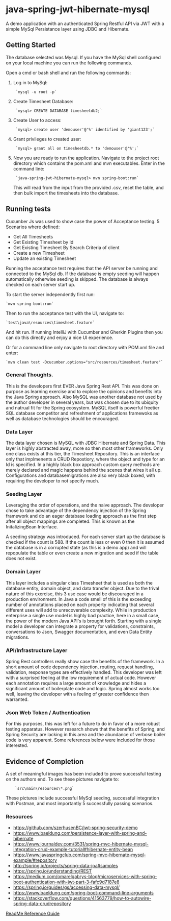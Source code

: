 # java-spring-jwt-hibernate-mysql
A demo application with an authenticated  Spring Restful API via JWT with a simple MySql Persistance layer using JDBC and Hibernate.

## Getting Started

The database selected was Mysql. If you have the MySql shell configured on your 
local machine you can run the following commands. 

Open a cmd or bash shell and run the following commands:

1. Log in to MySql:  

        `mysql -u root -p`

2. Create Timesheet Database:

        `mysql> CREATE DATABASE timesheetdb2;`
        
3. Create User to access:

        `mysql> create user 'demouser'@'%' identified by 'giant123';`
        
4. Grant privileges to created user:
    
        `mysql> grant all on timesheetdb.* to 'demouser'@'%';`

5. Now you are ready to run the application. Navigate to the project root directory which contains the pom.xml
and mvn executables. Enter in the command line:

        `java-spring-jwt-hibernate-mysql> mvn spring-boot:run`
 
   This will read from the input from the provided .csv, reset the table, and then bulk import the timesheets into the database.



## Running tests

Cucumber Js was used to show case the power of Acceptance testing. 5 Scenarios where defined:

* Get All Timesheets
* Get Existing Timesheet by Id
* Get Existing Timesheet By Search Criteria of client
* Create a new Timesheet
* Update an existing Timesheet

Running the acceptance test requires that the API server be running and connected to the MySql db. 
If the database is empty seeding will happen automatically otherwise seeding is skipped. The
database is always checked on each server start up. 

To start the server independently first run:

    `mvn spring-boot:run`
    
Then to run the acceptance test with the UI, navigate to:

    `test\java\resources\timesheet.feature`

And hit run. If running IntelliJ with Cucumber and Gherkin Plugins then you can do
this directly and enjoy a nice UI experience. 
    
Or for a command line only navigate to root directory with POM.xml file and enter:

    `mvn clean test -Dcucumber.options="src/resources/timesheet.feature"`   


### General Thoughts.

This is the developers first EVER Java Spring Rest API. This was done on 
purpose as learning exercise and to explore the opinions and benefits into the Java
Spring approach. Also MySQL was another database not used by the author developer
in several years, but was chosen due to its ubiquity and natrual fit for the
Spring ecosystem. MySQL itself is powerful freetier SQL database competitor and
refreshment of applications framewoks as well as database technologies should be
encouraged.

### Data Layer

The data layer chosen is MySQL with JDBC Hibernate and Spring Data. This layer is 
highly abstracted away, more so then most other frameworks. Only one class 
exists at this tier, the Timesheet Repository. This is an interface only that
implmenents a CRUD Repostiory, where the object and type for an Id is specified.
In a highly black box approach custom query methods are merely declared and magic
happens behind the scenes that wires it all up. Configurations and databasemigrations
are also very black boxed, with requiring the developer to not specify much.


### Seeding Layer

Leveraging the order of operations, and the naive approach. The developer chose
to take advantage of the dependency injection of the Spring framework and do
an eager database loading approach as the first step after all object mappings
are completed. This is known as the InitalizingBean Interface.

A seeding strategy was introduced. For each server start up the database is checked if the count is 588. If the count is 
less or even 0 then it is assumed the database is in a corrupted state (as this is a demo app) and will repopulate the table 
or even create a new migration and seed if the table does not exist.


### Domain Layer

This layer includes a singular class Timesheet that is used as both the 
database entity, domain object, and data transfer object. Due to the trival
nature of this exercise, this 3 use case would be discouraged in a production 
environment. In Java a code smell of this is the exceeding number of annotations
placed on each property indicating that several different uses will add to 
unrecoverable complexity. While in production enterprise a single use model
is highly bad practice, here in a small case, the power of the modern Java API's
is brought forth. Starting with a single model a developer can integrate a property
for validations, constraints, conversations to Json, Swagger documentation, and even
Data Entity migrations.


### API/Infrastructure Layer  

Spring Rest controllers really show case the benefits of the framework. In a short amount of code dependency injection, 
routing, request handling, validation, response types are effectively handled. This developer was left with a surprised
feeling at the low requirement of actual code. However each annotation requires a large amount of knowledge and hides a
significant amount of boilerplate code and logic. Spring almost works too well, leaving the developer with a feeling of
greater confidence then warranted.


### Json Web Token / Authentication

For this purposes, this was left for a future to do in favor of a more robust testing apparatus. However
research shows that the benefits of Spring, and Spring Security are lacking in this area and the abundance of
verbose boiler code is very apparent. Some references below were included for those interested.
 
 
## Evidence of Completion

A set of meaningful images has been included to prove successful testing on the authors end.
To see these pictures navigate to:

        `src\main\resources\*.png`

These pictures include successful MySql seeding, successful integration with Postman, and most importantly 5 successfully
passing scenarios.   
 



### Resources

* https://github.com/szerhusenBC/jwt-spring-security-demo
* https://www.baeldung.com/persistence-layer-with-spring-and-hibernate
* https://www.journaldev.com/3531/spring-mvc-hibernate-mysql-integration-crud-example-tutorial#hibernate-entity-bean
* https://www.javaspringclub.com/spring-mvc-hibernate-mysql-example/#repository
* http://spring.io/projects/spring-data-jpa#samples
* https://spring.io/understanding/REST
* https://medium.com/omarelgabrys-blog/microservices-with-spring-boot-authentication-with-jwt-part-3-fafc9d7187e8
* https://spring.io/guides/gs/accessing-data-mysql/
* https://www.baeldung.com/spring-boot-command-line-arguments
* https://stackoverflow.com/questions/41563779/how-to-autowire-spring-data-crudrepository





[ReadMe Reference Guide](https://github.com/adam-p/markdown-here/wiki/Markdown-Cheatsheet)